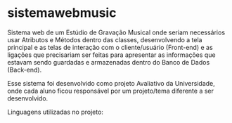 # sistemawebmusic
Sistema web de um Estúdio de Gravação Musical onde seriam necessários usar Atributos e Métodos dentro das classes, desenvolvendo a tela principal e as telas de interação com o cliente/usuário (Front-end) e as ligações que precisariam ser feitas para apresentar as informações que estavam sendo guardadas e armazenadas dentro do Banco de Dados (Back-end).

Esse sistema foi desenvolvido como projeto Avaliativo da Universidade, onde cada aluno ficou responsável por um projeto/tema diferente a ser desenvolvido.

Linguagens utilizadas no projeto:

<br>


